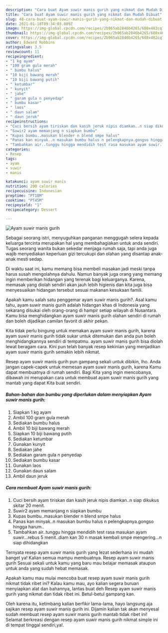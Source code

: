 ```yaml
---
description: "Cara buat Ayam suwir manis gurih yang nikmat dan Mudah Dibuat"
title: "Cara buat Ayam suwir manis gurih yang nikmat dan Mudah Dibuat"
slug: 48-cara-buat-ayam-suwir-manis-gurih-yang-nikmat-dan-mudah-dibuat
date: 2021-01-18T09:34:03.009Z
image: https://img-global.cpcdn.com/recipes/2b965ab2846b4265/680x482cq70/ayam-suwir-manis-gurih-foto-resep-utama.jpg
thumbnail: https://img-global.cpcdn.com/recipes/2b965ab2846b4265/680x482cq70/ayam-suwir-manis-gurih-foto-resep-utama.jpg
cover: https://img-global.cpcdn.com/recipes/2b965ab2846b4265/680x482cq70/ayam-suwir-manis-gurih-foto-resep-utama.jpg
author: Edward Robbins
ratingvalue: 3.5
reviewcount: 11
recipeingredient:
- "1 kg ayam"
- "100 gram gula merah"
- " bumbu halus"
- "10 biji bawang merah"
- "10 biji bawang putih"
- " ketumbar"
- " kunyit"
- " jahe"
- " garam gula n penyedap"
- " bumbu kasar"
- " laos"
- " daun salam"
- " daun jeruk"
recipeinstructions:
- "Cuci bersih ayam tiriskan dan kasih jeruk nipis diamkan..n siap dikukus skitar 20 menit."
- "Suwir2 ayam memanjang n siapkan bumbu"
- "Kupas bumbu..masukan blender n blend smpe halus"
- "Panas kan minyak..n masukan bumbu halus n pelengkapnya.gongso hingga harum.."
- "Tambahkan air..tunggu hingga mendidih test rasa masukan ayam suwir...rebus 5 menit..diam kan 30 n masak kembali smpe mengering...n siap dihidangkan"
categories:
- Resep
tags:
- ayam
- suwir
- manis

katakunci: ayam suwir manis 
nutrition: 200 calories
recipecuisine: Indonesian
preptime: "PT18M"
cooktime: "PT45M"
recipeyield: "1"
recipecategory: Dessert

---
```



![Ayam suwir manis gurih](https://img-global.cpcdn.com/recipes/2b965ab2846b4265/680x482cq70/ayam-suwir-manis-gurih-foto-resep-utama.jpg)

Sebagai seorang istri, menyuguhkan panganan menggugah selera kepada keluarga tercinta merupakan hal yang membahagiakan untuk anda sendiri. Tugas seorang  wanita bukan sekedar menjaga rumah saja, tapi anda juga wajib menyediakan keperluan gizi tercukupi dan olahan yang disantap anak-anak mesti sedap.

Di waktu  saat ini, kamu memang bisa membeli masakan jadi meski tanpa harus susah mengolahnya dahulu. Namun banyak juga orang yang memang ingin memberikan hidangan yang terenak bagi keluarganya. Karena, memasak yang diolah sendiri akan jauh lebih higienis dan kita juga bisa menyesuaikan hidangan tersebut sesuai makanan kesukaan famili. 



Apakah kamu salah satu penggemar ayam suwir manis gurih?. Asal kamu tahu, ayam suwir manis gurih adalah hidangan khas di Indonesia yang sekarang disukai oleh orang-orang di hampir setiap wilayah di Nusantara. Kamu bisa menghidangkan ayam suwir manis gurih olahan sendiri di rumah dan boleh dijadikan camilan favorit di akhir pekan.

Kita tidak perlu bingung untuk memakan ayam suwir manis gurih, karena ayam suwir manis gurih tidak sukar untuk ditemukan dan anda pun boleh menghidangkannya sendiri di tempatmu. ayam suwir manis gurih bisa diolah lewat beragam cara. Kini pun telah banyak resep kekinian yang menjadikan ayam suwir manis gurih semakin lebih nikmat.

Resep ayam suwir manis gurih pun gampang sekali untuk dibikin, lho. Anda jangan capek-capek untuk memesan ayam suwir manis gurih, karena Kamu dapat membuatnya di rumah sendiri. Bagi Kita yang ingin mencobanya, dibawah ini merupakan cara untuk membuat ayam suwir manis gurih yang mantab yang dapat Kita buat sendiri.

<!--inarticleads1-->

##### Bahan-bahan dan bumbu yang diperlukan dalam menyiapkan Ayam suwir manis gurih:

1. Siapkan 1 kg ayam
1. Ambil 100 gram gula merah
1. Sediakan  bumbu halus
1. Ambil 10 biji bawang merah
1. Siapkan 10 biji bawang putih
1. Sediakan  ketumbar
1. Gunakan  kunyit
1. Sediakan  jahe
1. Sediakan  garam gula n penyedap
1. Sediakan  bumbu kasar
1. Gunakan  laos
1. Gunakan  daun salam
1. Ambil  daun jeruk




<!--inarticleads2-->

##### Cara membuat Ayam suwir manis gurih:

1. Cuci bersih ayam tiriskan dan kasih jeruk nipis diamkan..n siap dikukus skitar 20 menit.
1. Suwir2 ayam memanjang n siapkan bumbu
1. Kupas bumbu..masukan blender n blend smpe halus
1. Panas kan minyak..n masukan bumbu halus n pelengkapnya.gongso hingga harum..
1. Tambahkan air..tunggu hingga mendidih test rasa masukan ayam suwir...rebus 5 menit..diam kan 30 n masak kembali smpe mengering...n siap dihidangkan




Ternyata resep ayam suwir manis gurih yang lezat sederhana ini mudah banget ya! Kalian semua mampu membuatnya. Resep ayam suwir manis gurih Sesuai sekali untuk kamu yang baru mau belajar memasak ataupun untuk anda yang sudah hebat memasak.

Apakah kamu mau mulai mencoba buat resep ayam suwir manis gurih nikmat tidak ribet ini? Kalau kamu mau, ayo kalian segera buruan menyiapkan alat dan bahannya, lantas buat deh Resep ayam suwir manis gurih yang nikmat dan tidak ribet ini. Betul-betul gampang kan. 

Oleh karena itu, ketimbang kalian berfikir lama-lama, hayo langsung aja sajikan resep ayam suwir manis gurih ini. Dijamin kalian tak akan menyesal sudah membuat resep ayam suwir manis gurih mantab tidak ribet ini! Selamat berkreasi dengan resep ayam suwir manis gurih nikmat simple ini di tempat tinggal sendiri,ya!.


